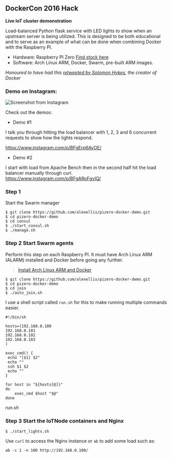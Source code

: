 ## DockerCon 2016 Hack

**Live IoT cluster demonstration**

Load-balanced Python flask service with LED lights to show when an upstream server is being utilized. This is designed to be both educational and to serve as an example of what can be done when combining Docker with the Raspberry PI.

* Hardware: Raspberry PI Zero [Find stock here](http://stockalert.alexellis.io/)
* Software: Arch Linux ARM, Docker, Swarm, pre-built ARM images.

*Honoured to have had this [retweeted by Solomon Hykes](https://twitter.com/alexellisuk/status/732497170234937344), the creator of Docker*

### Demo on Instagram:

![Screenshot from Instagram](https://raw.githubusercontent.com/alexellis/pizero-docker-demo/master/static/cluster-mid-flow.png)

Check out the demos:

* Demo #1

I talk you through hitting the load balancer with 1, 2, 3 and 6 concurrent requests to show how the lights respond.

https://www.instagram.com/p/BFgErp6AvOE/

* Demo #2

I start with load from Apache Bench then in the second half hit the load balancer manually through curl.
https://www.instagram.com/p/BFgARoFgvIQ/

### Step 1

Start the Swarm manager

```
$ git clone https://github.com/alexellis/pizero-docker-demo.git
$ cd pizero-docker-demo
$ cd consul
$ ./start_consul.sh
$ ./manage.sh
```

### Step 2 Start Swarm agents

Perform this step on each Raspberry PI. It must have Arch Linux ARM (ALARM) installed and Docker before going any further.

> [Install Arch Linux ARM and Docker](http://blog.alexellis.io/dockerswarm-pizero/)

```
$ git clone https://github.com/alexellis/pizero-docker-demo.git
$ cd pizero-docker-demo
$ cd join
$ ./auto_join.sh
```

I use a shell script called `run.sh` for this to make running multiple commands easier.

```
#!/bin/sh

hosts=(192.168.0.100
192.168.0.101
192.168.0.102
192.168.0.103
)

exec_cmd() {
 echo "[$1] $2"
 echo ""
 ssh $1 $2
 echo ""
}

for host in "${hosts[@]}"
do
    exec_cmd $host "$@"
done
```

*run.sh*

### Step 3 Start the IoTNode containers and Nginx

```
$ ./start_lights.sh 
```

Use `curl` to access the Nginx instance or `ab` to add some load such as:

```
ab -c 1 -n 100 http://192.168.0.100/
```


